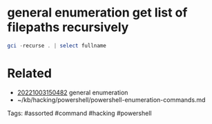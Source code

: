 # general enumeration get list of filepaths recursively
```powershell
gci -recurse . | select fullname
```

# Related
- [20221003150482](/zet/20221003150482/README.md) general enumeration
- ~/kb/hacking/powershell/powershell-enumeration-commands.md

Tags:
    #assorted #command #hacking #powershell
